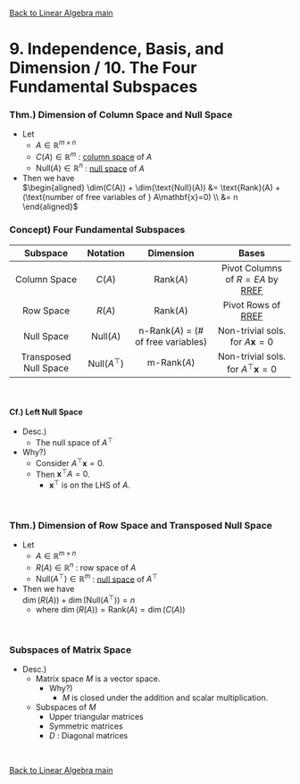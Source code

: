 [Back to Linear Algebra main](../../main.md)

# 9. Independence, Basis, and Dimension / 10. The Four Fundamental Subspaces
### Thm.) Dimension of Column Space and Null Space
- Let
  - $`A\in\mathbb{R}^{m\times n}`$
  - $`C(A) \in\mathbb{R}^m`$ : [column space](0506.md#concept-column-space) of $`A`$
  - $`\text{Null}(A) \in\mathbb{R}^n`$ : [null space](0506.md#concept-null-space) of $`A`$
- Then we have   
  $`\begin{aligned}
    \dim(C(A)) + \dim(\text{Null}(A)) &= \text{Rank}(A) + (\text{number of free variables of } A\mathbf{x}=0) \\
    &= n
  \end{aligned}`$

### Concept) Four Fundamental Subspaces
|Subspace|Notation|Dimension|Bases|
|:-:|:-:|:-:|:-:|
|Column Space|$`C(A)`$|$`\text{Rank}(A)`$|Pivot Columns of $`R= EA`$ by [RREF](0708.md#concept-reduced-row-echelon-form-rref)|
|Row Space|$`R(A)`$|$`\text{Rank}(A)`$|Pivot Rows of [RREF](0708.md#concept-reduced-row-echelon-form-rref)|
|Null Space|$`\text{Null}(A)`$|n-$`\text{Rank}(A)`$ = (# of free variables)|Non-trivial sols. for $`A\mathbf{x}=0`$|
|Transposed Null Space|$`\text{Null}(A^\top)`$|m-$`\text{Rank}(A)`$|Non-trivial sols. for $`A^\top\mathbf{x}=0`$|

<br>

#### Cf.) Left Null Space
- Desc.)
  - The null space of $`A^\top`$
- Why?)
  - Consider $`A^\top\mathbf{x}=0`$.
  - Then  $`\mathbf{x}^\top A=0`$.
    - $`\mathbf{x}^\top`$ is on the LHS of $`A`$.

<br>

### Thm.) Dimension of Row Space and Transposed Null Space
- Let
  - $`A\in\mathbb{R}^{m\times n}`$
  - $`R(A) \in\mathbb{R}^n`$ : row space of $`A`$
  - $`\text{Null}(A^\top) \in\mathbb{R}^m`$ : [null space](0506.md#concept-null-space) of $`A^\top`$
- Then we have   
  $`\dim(R(A)) + \dim(\text{Null}(A^\top)) = n`$
  - where $`\dim(R(A)) = \text{Rank}(A) = \dim(C(A))`$

<br>

### Subspaces of Matrix Space
- Desc.)
  - Matrix space $`M`$ is a vector space.
    - Why?)
      - $`M`$ is closed under the addition and scalar multiplication.
  - Subspaces of $`M`$
    - Upper triangular matrices
    - Symmetric matrices
    - $`D`$ : Diagonal matrices



<br>

[Back to Linear Algebra main](../../main.md)